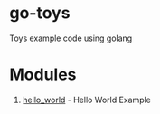 # go-toys

Toys example code using golang

# Modules

1. [hello_world](./hello_world) - Hello World Example
